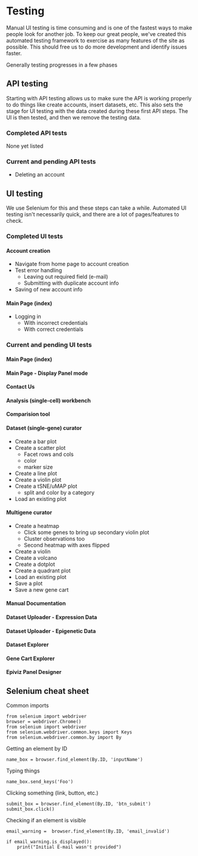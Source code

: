 # Testing

Manual UI testing is time consuming and is one of the fastest ways to make people look for another job. To keep our great people, we've created this automated testing framework to exercise as many features of the site as possible. This should free us to do more development and identify issues faster.

Generally testing progresses in a few phases

## API testing

Starting with API testing allows us to make sure the API is working properly to do things like create accounts, insert datasets, etc.  This also sets the stage for UI testing with the data created during these first API steps.  The UI is then tested, and then we remove the testing data.

### Completed API tests

None yet listed

### Current and pending API tests

* Deleting an account

## UI testing ##

We use Selenium for this and these steps can take a while. Automated UI testing isn't necessarily quick, and there are a lot of pages/features to check.

### Completed UI tests

#### Account creation

* Navigate from home page to account creation
* Test error handling
  * Leaving out required field (e-mail)
  * Submitting with duplicate account info
* Saving of new account info

#### Main Page (index)

* Logging in
  * With incorrect credentials
  * With correct credentials

### Current and pending UI tests

#### Main Page (index)

#### Main Page - Display Panel mode

#### Contact Us

#### Analysis (single-cell) workbench

#### Comparision tool

#### Dataset (single-gene) curator

* Create a bar plot
* Create a scatter plot
  * Facet rows and cols
  * color
  * marker size
* Create a line plot
* Create a violin plot
* Create a tSNE/uMAP plot
  * split and color by a category
* Load an existing plot

#### Multigene curator

* Create a heatmap
  * Click some genes to bring up secondary violin plot
  * Cluster observations too
  * Second heatmap with axes flipped
* Create a violin
* Create a volcano
* Create a dotplot
* Create a quadrant plot
* Load an existing plot
* Save a plot
* Save a new gene cart

#### Manual Documentation

#### Dataset Uploader - Expression Data

#### Dataset Uploader - Epigenetic Data

#### Dataset Explorer

#### Gene Cart Explorer

#### Epiviz Panel Designer


## Selenium cheat sheet ##

Common imports

```
from selenium import webdriver
browser = webdriver.Chrome()
from selenium import webdriver
from selenium.webdriver.common.keys import Keys
from selenium.webdriver.common.by import By
```

Getting an element by ID

```
name_box = browser.find_element(By.ID, 'inputName')
```

Typing things

```
name_box.send_keys('Foo')
```

Clicking something (link, button, etc.)

```
submit_box = browser.find_element(By.ID, 'btn_submit')
submit_box.click()
```

Checking if an element is visible

```
email_warning =  browser.find_element(By.ID, 'email_invalid')

if email_warning.is_displayed():
    print("Initial E-mail wasn't provided")
```
